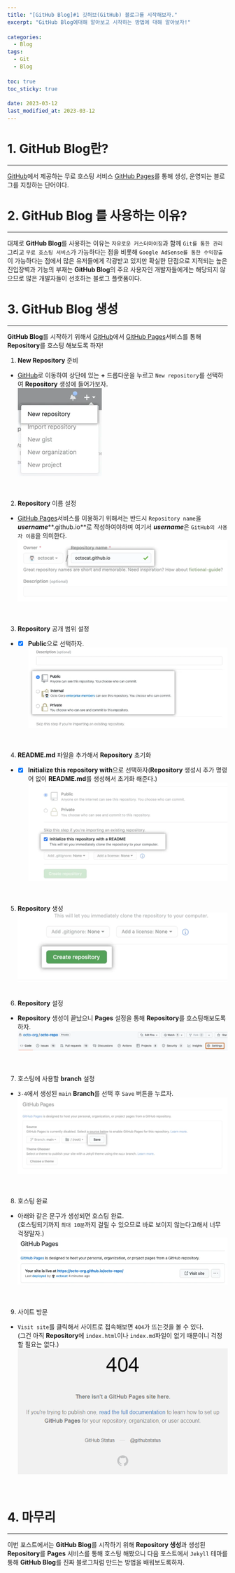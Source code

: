 ```yaml
---
title: "[GitHub Blog]#1 깃허브(GitHub) 블로그를 시작해보자."
excerpt: "GitHub Blog에대해 알아보고 시작하는 방법에 대해 알아보자!"

categories:
  - Blog
tags:
  - Git
  - Blog

toc: true
toc_sticky: true

date: 2023-03-12
last_modified_at: 2023-03-12
---
```


# 1. **GitHub Blog**란?
---

 [GitHub](https://github.com/)에서 제공하는 무료 호스팅 서비스 [GitHub Pages](https://pages.github.com/)를 통해 생성, 운영되는 블로그를 지칭하는 단어이다.

# 2. **GitHub Blog** 를 사용하는 이유?
---

 대체로 **GitHub Blog**를 사용하는 이유는 ```자유로운 커스터마이징```과 함께 ```Git를 통한 관리``` 그리고 ```무료 호스팅 서비스```가 가능하다는 점을 비롯해 ```Google AdSense를 통한 수익창출```이 가능하다는 점에서 많은 유저들에게 각광받고 있지만 확실한 단점으로 지적되는 높은 진입장벽과 기능의 부재는 **GitHub Blog**의 주요 사용자인 개발자들에게는 해당되지 않으므로 많은 개발자들이 선호하는 블로그 플랫폼이다.

# 3. **GitHub Blog** 생성
---

**GitHub Blog**를 시작하기 위해서 [GitHub](https://github.com/)에서 [GitHub Pages](https://pages.github.com/)서비스를 통해 **Repository**를 호스팅 해보도록 하자!

1. **New Repository** 준비  
  - [GitHub](https://github.com/)로 이동하여 상단에 있는 **+** 드롭다운을 누르고 ```New repository```를 선택하여 **Repository** 생성에 들어가보자.  
  ![image](/assets/images/blog0/3-1.webp)  
<br><br>  
2. **Repository** 이름 설정  
  - [GitHub Pages](https://pages.github.com/)서비스를 이용하기 위해서는 반드시 ```Repository name```을 ***username*****.github.io**로 작성하여야하며 여기서 ***username***은 ```GitHub의 사용자 이름```을 의미한다.  
  ![image](/assets/images/blog0/3-2.webp)  
<br><br>
3. **Repository** 공개 범위 설정  
  - - [x] **Public**으로 선택하자.  
  ![image](/assets/images/blog0/3-3.webp)  
<br><br>
4. **README.md** 파일을 추가해서 **Repository** 초기화  
  - - [x] **Initialize this repository with**으로 선택하자(**Repository** 생성시 추가 명령어 없이 **README.md**를 생성해서 초기화 해준다.)  
  ![image](/assets/images/blog0/3-4.webp)  
<br><br>
5. **Repository** 생성  
  ![image](/assets/images/blog0/3-5.webp)  
<br><br>
6. **Repository** 설정  
  - **Repository** 생성이 끝났으니 **Pages** 설정을 통해 **Repository**를 호스팅해보도록 하자.  
  ![image](/assets/images/blog0/3-6.webp)  
<br><br>
7. 호스팅에 사용할 **branch** 설정  
  - ```3-4```에서 생성된 ```main``` **Branch**를 선택 후 ```Save``` 버튼을 누르자.  
  ![image](/assets/images/blog0/3-7.webp)  
<br><br>  
8. 호스팅 완료  
  - 아래와 같은 문구가 생성되면 호스팅 완료.  
  (호스팅되기까지 ```최대 10분```까지 걸릴 수 있으므로 바로 보이지 않는다고해서 너무 걱정말자.)  
  ![image](/assets/images/blog0/3-8.webp)  
<br><br>
9. 사이트 방문  
  - ```Visit site```를 클릭해서 사이트로 접속해보면 ```404```가 뜨는것을 볼 수 있다.  
  (그건 아직 **Repository**에 ```index.html```이나 ```index.md```파일이 없기 때문이니 걱정할 필요는 없다.)  
  ![image](/assets/images/blog0/3-9.webp)  
<br><br>
# 4. 마무리
---

 이번 포스트에서는 **GitHub Blog**를 시작하기 위해 **Repository 생성**과 생성된 **Repository**를 **Pages** 서비스를 통해 호스팅 해봤으니 다음 포스트에서 ```Jekyll``` 테마를 통해 **GitHub Blog**를 진짜 블로그처럼 만드는 방법을 배워보도록하자.  
  
  
  
  
  
  
